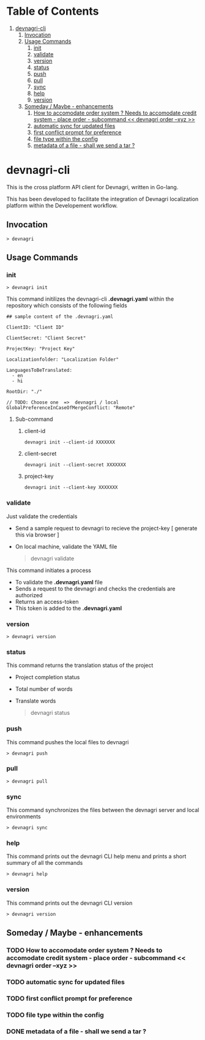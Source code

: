 
# Table of Contents

1.  [devnagri-cli](#org5b77caa)
    1.  [Invocation](#orgdbe2bf2)
    2.  [Usage Commands](#org8ce8cef)
        1.  [init](#orgd1bb7a4)
        2.  [validate](#orgdcd82c5)
        3.  [version](#org80cedcc)
        4.  [status](#orgf5ebbac)
        5.  [push](#org656aceb)
        6.  [pull](#org01bc05d)
        7.  [sync](#org43f48cf)
        8.  [help](#orgf4b0848)
        9.  [version](#org9fe7d1f)
    3.  [Someday / Maybe - enhancements](#orgcf9be87)
        1.  [How to accomodate order system ? Needs to accomodate credit system - place order - subcommand << devnagri order &#x2013;xyz >>](#org91a1dba)
        2.  [automatic sync for updated files](#org42c5eb0)
        3.  [first conflict prompt for preference](#org5e50a4a)
        4.  [file type within the config](#org0b77cef)
        5.  [metadata of a file - shall we send a tar ?](#org8032449)



<a id="org5b77caa"></a>

# devnagri-cli

This is the cross platform API client for Devnagri, written in Go-lang.

This has been developed to facilitate the integration of Devnagri localization platform within the Developement workflow.


<a id="orgdbe2bf2"></a>

## Invocation

    
    > devnagri


<a id="org8ce8cef"></a>

## Usage Commands


<a id="orgd1bb7a4"></a>

### init

    
    > devnagri init

This command initilizes the devnagri-cli **.devnagri.yaml** within the repository which consists of the following fields

    ## sample content of the .devnagri.yaml
    
    ClientID: "Client ID"
    
    ClientSecret: "Client Secret"
    
    ProjectKey: "Project Key"
    
    Localizationfolder: "Localization Folder"
    
    LanguagesToBeTranslated:
      - en
      - hi
    
    RootDir: "./"
    
    // TODO: Choose one  =>  devnagri / local
    GlobalPreferenceInCaseOfMergeConflict: "Remote"

1.  Sub-command

    1.  client-id
    
            
            devnagri init --client-id XXXXXXX
    
    2.  client-secret
    
            
            devnagri init --client-secret XXXXXXX
    
    3.  project-key
    
            
            devnagri init --client-key XXXXXXX


<a id="orgdcd82c5"></a>

### validate

Just validate the credentials

-   Send a sample request to devnagri to recieve the project-key [ generate this via browser ]
-   On local machine, validate the YAML file

    
    > devnagri validate

This command initiates a process 

-   To validate the **.devnagri.yaml** file
-   Sends a request to the devnagri and checks the credentials are authorized
-   Returns an access-token
-   This token is added to the **.devnagri.yaml**


<a id="org80cedcc"></a>

### version

    
    > devnagri version


<a id="orgf5ebbac"></a>

### status

This command returns the translation status of the project

-   Project completion status
-   Total number of words
-   Translate words

    
    > devnagri status


<a id="org656aceb"></a>

### push

This command pushes the local files to devnagri

    
    > devnagri push


<a id="org01bc05d"></a>

### pull

    
    > devnagri pull


<a id="org43f48cf"></a>

### sync

This command synchronizes the files between the devnagri server and local environments

    
    > devnagri sync


<a id="orgf4b0848"></a>

### help

This command prints out the devnagri CLI help menu and prints a short summary of all the commands

    
    > devnagri help


<a id="org9fe7d1f"></a>

### version

This command prints out the devnagri CLI version 

    
    > devnagri version


<a id="orgcf9be87"></a>

## Someday / Maybe - enhancements


<a id="org91a1dba"></a>

### TODO How to accomodate order system ? Needs to accomodate credit system - place order - subcommand << devnagri order &#x2013;xyz >>


<a id="org42c5eb0"></a>

### TODO automatic sync for updated files


<a id="org5e50a4a"></a>

### TODO first conflict prompt for preference


<a id="org0b77cef"></a>

### TODO file type within the config


<a id="org8032449"></a>

### DONE metadata of a file - shall we send a tar ?

